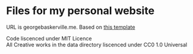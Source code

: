# Files for my personal website

URL is georgebaskerville.me.
Based on [this template](https://github.com/pastc/portfolio)

Code liscenced under MIT Licence  
All Creative works in the data directory liscenced under CC0 1.0 Universal
